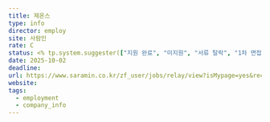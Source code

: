 ```yaml
---
title: 제온스
type: info
director: employ
site: 사람인
rate: C
status: <% tp.system.suggester(["지원 완료", "미지원", "서류 탈락", "1차 면접 불합격", "최종 면접 불합격", "서류 합격", "1차 면접 합격", "최종 합격"], ["지원 완료", "미지원", "서류 탈락", "1차 면접 불합격", "최종 면접 불합격", "서류 합격", "1차 면접 합격", "최종 합격"]) %>
date: 2025-10-02
deadline:
url: https://www.saramin.co.kr/zf_user/jobs/relay/view?isMypage=yes&rec_idx=51803570&recommend_ids=eJxNjsERw0AIA6vJHx0CwTuFpP8ucmN7zD13FkkEOhuGXwEffQPtbeLGdaPoXK%2BtjqJvtNsGQjHZNEQfuLtsjqFgTnMQ0lg5ruMnKwPO5q7mscsFH7uqVfOkI%2B1Fw0pSs0tvn2wE1D12v5ycqsqFC%2F9H2EAb&view_type=quick_complete&gz=1&t_ref_scnid=869&t_ref_content=SRI_050_APPLY-Q_AVA_RCT&t_ref=complete_layer&referNonce=5bafcbac76a1f8c33441&relayNonce=83835a3da1ffd1907120&immediately_apply_layer_open=n#seq=0
website:
tags:
  - employment
  - company_info
---
```







